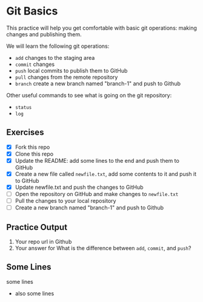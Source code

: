 # Git Basics

This practice will help you get comfortable with basic git operations: making changes and publishing them.

We will learn the following git operations:

- `add` changes to the staging area
- `commit` changes
- `push` local commits to publish them to GitHub
- `pull` changes from the remote repository
- `branch` create a new branch named "branch-1" and push to Github

Other useful commands to see what is going on the git repository:

- `status`
- `log`

## Exercises

- [x] Fork this repo
- [x] Clone this repo
- [x] Update the README: add some lines to the end and push them to GitHub
- [x] Create a new file called `newfile.txt`, add some contents to it and push it to GitHub
- [x] Update newfile.txt and push the changes to GitHub
- [ ] Open the repository on GitHub and make changes to `newfile.txt`
- [ ] Pull the changes to your local repository
- [ ] Create a new branch named "branch-1" and push to Github

## Practice Output 
1. Your repo url in Github
2. Your answer for What is the difference between `add`, `commit`, and `push`?

## Some Lines

some lines

+ also some lines
